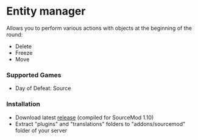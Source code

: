 # Entity manager

Allows you to perform various actions with objects at the beginning of the round:

* Delete
* Freeze
* Move

### Supported Games

* Day of Defeat: Source

### Installation

* Download latest [release](https://github.com/dronelektron/entity-manager/releases) (compiled for SourceMod 1.10)
* Extract "plugins" and "translations" folders to "addons/sourcemod" folder of your server

